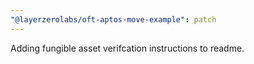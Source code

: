 ```yaml
---
"@layerzerolabs/oft-aptos-move-example": patch
---
```


Adding fungible asset verifcation instructions to readme.
